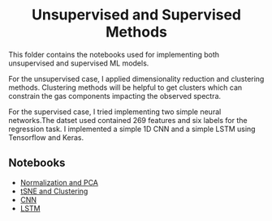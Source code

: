 <h1 align="center">
Unsupervised and Supervised Methods</br>
</h1>

This folder contains the notebooks used for implementing both unsupervised and supervised ML models.

For the unsupervised case, I applied dimensionality reduction and clustering methods. Clustering methods will be helpful to get clusters which can constrain the gas components impacting the observed spectra.

For the supervised case, I tried implementing two simple neural networks.The datset used contained 269 features and six labels for the regression task.
I implemented a simple 1D CNN and a simple LSTM using Tensorflow and Keras.


## Notebooks
* [Normalization and PCA](Notebooks\Normalization_and_PCA.ipynb)
* [tSNE and Clustering](Notebooks\tSNE.ipynb)
* [CNN](Notebooks\pos_LSTM.ipynb)
* [LSTM](Notebooks\pos_cnn1d.ipynb)

